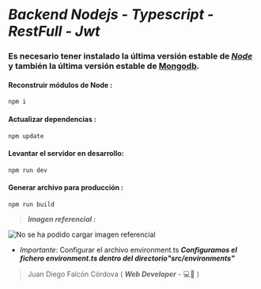 # ***Backend Nodejs - Typescript - RestFull - Jwt***

### Es necesario tener instalado la última versión estable de [*Node*](https://nodejs.org/en/) y también la última versión estable de [Mongodb](https://www.mongodb.com/download-center/community).

#### Reconstruir módulos de Node :
```
npm i
```
#### Actualizar dependencias :
```
npm update
```
#### Levantar el servidor en desarrollo:
```
npm run dev
```
#### Generar archivo para producción :
```
npm run build
```

> ***Imagen referencial :***

![No se ha podido cargar imagen referencial](https://res.cloudinary.com/dbxg3ojl8/image/upload/v1592289135/back-sale_ykkys5.png)

- *Importante:* Configurar el archivo environment.ts
***Configuramos el fichero environment.ts dentro del directorio"src/environments"***
> Juan Diego Falcón Córdova ( ***Web Developer*** - :computer::man: )
